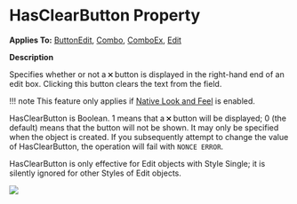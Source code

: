 <h1 class="heading"><span class="name">HasClearButton</span> <span class="right">Property</span></h1>

**Applies To:** [ButtonEdit](../objects/buttonedit.md), [Combo](../objects/combo.md), [ComboEx](../objects/comboex.md), [Edit](../objects/edit.md)

**Description**

Specifies whether or not a ![](../img/clearbutton.png) button is displayed in the right-hand end of an edit box. Clicking this button clears the text from the field.

!!! note
    This feature only applies if [Native Look and Feel](../miscellaneous/windows-xp-look-and-feel.md) is enabled.

HasClearButton is Boolean. 1 means that a ![](../img/clearbutton.png) button will be displayed; 0 (the default) means that the button will not be shown. It may only be specified when the object is created. If you subsequently attempt to change the value of HasClearButton, the operation will fail with `NONCE ERROR`.

HasClearButton is only effective for Edit objects with Style Single; it is silently ignored for other Styles of Edit objects.

![](../img/hasclearbutton.png)
